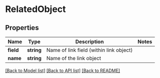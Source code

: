# RelatedObject

## Properties

Name | Type | Description | Notes
------------ | ------------- | ------------- | -------------
**field** | **string** | Name of link field (within link object) |
**name** | **string** | Name of the link object |

[[Back to Model list]](../../README.md#models) [[Back to API list]](../../README.md#endpoints) [[Back to README]](../../README.md)
